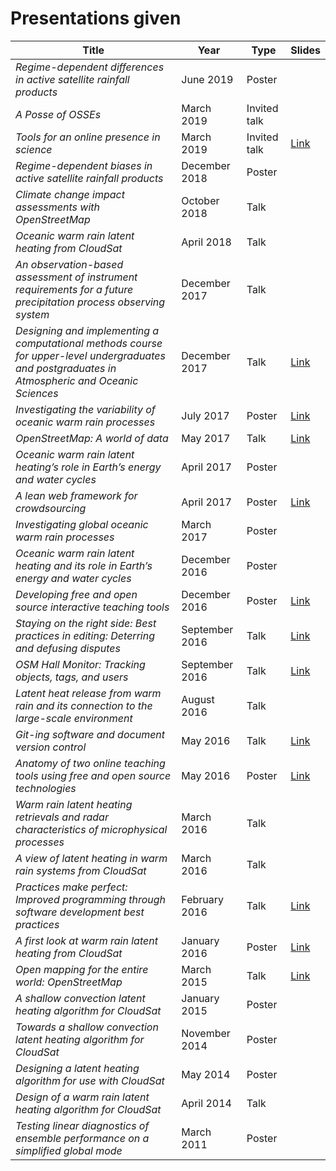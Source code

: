 Presentations given
===================

Title | Year | Type | Slides
------|------|------|-------
_Regime-dependent differences in active satellite rainfall products_ | June 2019 | Poster |
_A Posse of OSSEs_ | March 2019 | Invited talk |
_Tools for an online presence in science_ | March 2019 | Invited talk | [Link](https://github.com/ethan-nelson/presentation_slides/blob/master/2019_mar_online_presence/2019wisconline.pdf)
_Regime-dependent biases in active satellite rainfall products_ | December 2018 | Poster |
_Climate change impact assessments with OpenStreetMap_ | October 2018 | Talk |
_Oceanic warm rain latent heating from CloudSat_ | April 2018 | Talk |
_An observation-based assessment of instrument requirements for a future precipitation process observing system_ | December 2017 | Talk |
_Designing and implementing a computational methods course for upper-level undergraduates and postgraduates in Atmospheric and Oceanic Sciences_ | December 2017 | Talk | [Link](https://github.com/ethan-nelson/presentation_slides/blob/master/2017_dec_computational_methods_course/ENelson_education_AGU_2017.pdf)
_Investigating the variability of oceanic warm rain processes_ | July 2017 | Poster | [Link](https://github.com/ethan-nelson/presentation_slides/blob/master/2017_jul_warm_rain_proc/ENelson_gordon.pdf)
_OpenStreetMap:  A world of data_ | May 2017 | Talk | [Link](https://github.com/ethan-nelson/presentation_slides/blob/master/2017_may_osm_workshop/ENelson_Regional_Workshop.pdf)
_Oceanic warm rain latent heating’s role in Earth’s energy and water cycles_ | April 2017 | Poster |
_A lean web framework for crowdsourcing_ | April 2017 | Poster | [Link](https://github.com/ethan-nelson/presentation_slides/blob/master/2017_apr_web_framework/ENelson_web_poster.pdf)
_Investigating global oceanic warm rain processes_ | March 2017 | Poster |
_Oceanic warm rain latent heating and its role in Earth’s energy and water cycles_ | December 2016 | Poster |
_Developing free and open source interactive teaching tools_ | December 2016 | Poster | [Link](https://github.com/ethan-nelson/presentation_slides/blob/master/2016_dec_foss_teaching_tools/ENelson_teaching_poster_agu.pdf)
_Staying on the right side:  Best practices in editing:  Deterring and defusing disputes_ | September 2016 | Talk | [Link](https://github.com/ethan-nelson/presentation_slides/blob/master/2016_sep_osm_disputes/ENelson_OSMDisputes.pdf)
_OSM Hall Monitor:  Tracking objects, tags, and users_ | September 2016 | Talk | [Link](https://github.com/ethan-nelson/presentation_slides/blob/master/2016_sep_osm_hall_monitor/ENelson_OSMHallMonitor.pdf)
_Latent heat release from warm rain and its connection to the large-scale environment_ | August 2016 | Talk |
_Git-ing software and document version control_ | May 2016 | Talk | [Link](https://github.com/ethan-nelson/presentation_slides/blob/master/2016_may_git_tutorial/2016GitPresentation.pdf)
_Anatomy of two online teaching tools using free and open source technologies_ | May 2016 | Poster | [Link](https://github.com/ethan-nelson/presentation_slides/blob/master/2016_may_foss_teaching_tools/TeachingWebToolsPoster.pdf)
_Warm rain latent heating retrievals and radar characteristics of microphysical processes_ | March 2016 | Talk |
_A view of latent heating in warm rain systems from CloudSat_ | March 2016 | Talk |
_Practices make perfect:  Improved programming through software development best practices_ | February 2016 | Talk | [Link](https://github.com/ethan-nelson/presentation_slides/blob/master/2016_feb_coding_practices/Feb3PresentationWeb.pdf)
_A first look at warm rain latent heating from CloudSat_ | January 2016 | Poster | [Link](https://github.com/ethan-nelson/presentation_slides/blob/master/2016_jan_warm_rain_lh/ENelson_ams_lh_cs.pdf)
_Open mapping for the entire world:  OpenStreetMap_ | March 2015 | Talk | [Link](https://github.com/ethan-nelson/presentation_slides/blob/master/2015_mar_osm_intro/OSM-APA.pdf)
_A shallow convection latent heating algorithm for CloudSat_ | January 2015 | Poster |
_Towards a shallow convection latent heating algorithm for CloudSat_ | November 2014 | Poster |
_Designing a latent heating algorithm for use with CloudSat_ | May 2014 | Poster |
_Design of a warm rain latent heating algorithm for CloudSat_ | April 2014 | Talk |
_Testing linear diagnostics of ensemble performance on a simplified global mode_ | March 2011 | Poster |

